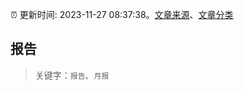 :alarm_clock: 更新时间: 2023-11-27 08:37:38。[文章来源](/README.md)、[文章分类](/TAGS.md)

## 报告


> 关键字：`报告`、`月报`



